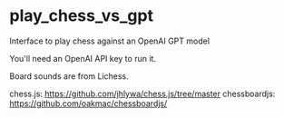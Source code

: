 # play_chess_vs_gpt
Interface to play chess against an OpenAI GPT model

You'll need an OpenAI API key to run it.

Board sounds are from Lichess.

chess.js: https://github.com/jhlywa/chess.js/tree/master
chessboardjs: https://github.com/oakmac/chessboardjs/

